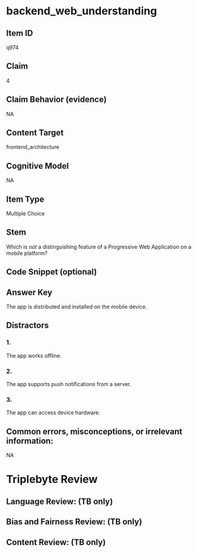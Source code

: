 # backend_web_understanding

## Item ID
q974

## Claim
4

## Claim Behavior (evidence)
NA

## Content Target
frontend_architecture

## Cognitive Model
NA

## Item Type
Multiple Choice

## Stem
Which is *not* a distinguishing feature of a Progressive Web Application on a mobile platform?

## Code Snippet (optional)


## Answer Key
The app is distributed and installed on the mobile device.

## Distractors

### 1.
The app works offline.

### 2.
The app supports push notifications from a server.

### 3.
The app can access device hardware.

## Common errors, misconceptions, or irrelevant information:
NA

# Triplebyte Review


## Language Review: (TB only)


## Bias and Fairness Review: (TB only)


## Content Review: (TB only)

